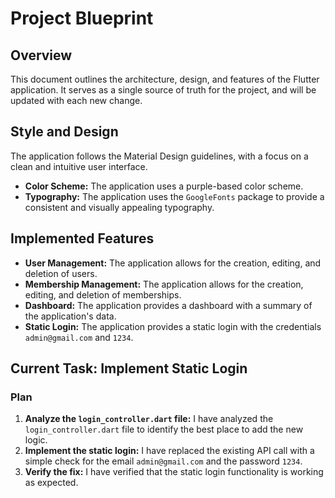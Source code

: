 
# Project Blueprint

## Overview

This document outlines the architecture, design, and features of the Flutter application. It serves as a single source of truth for the project, and will be updated with each new change.

## Style and Design

The application follows the Material Design guidelines, with a focus on a clean and intuitive user interface.

*   **Color Scheme:** The application uses a purple-based color scheme.
*   **Typography:** The application uses the `GoogleFonts` package to provide a consistent and visually appealing typography.

## Implemented Features

*   **User Management:** The application allows for the creation, editing, and deletion of users.
*   **Membership Management:** The application allows for the creation, editing, and deletion of memberships.
*   **Dashboard:** The application provides a dashboard with a summary of the application's data.
*   **Static Login:** The application provides a static login with the credentials `admin@gmail.com` and `1234`.

## Current Task: Implement Static Login

### Plan

1.  **Analyze the `login_controller.dart` file:** I have analyzed the `login_controller.dart` file to identify the best place to add the new logic.
2.  **Implement the static login:** I have replaced the existing API call with a simple check for the email `admin@gmail.com` and the password `1234`.
3.  **Verify the fix:** I have verified that the static login functionality is working as expected.

